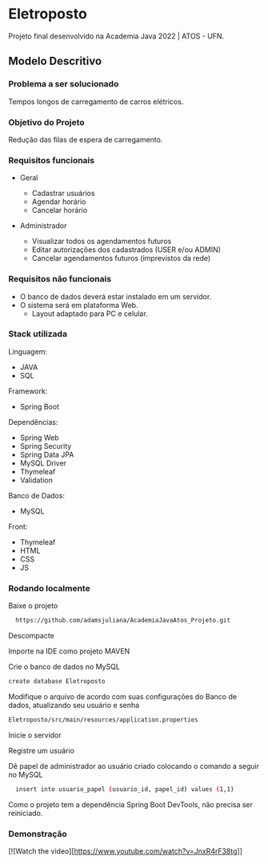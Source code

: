 # Eletroposto
Projeto final desenvolvido na Academia Java 2022 | ATOS - UFN.

## Modelo Descritivo

### Problema a ser solucionado
Tempos longos de carregamento de carros elétricos.

### Objetivo do Projeto
Redução das filas de espera de carregamento.

### Requisitos funcionais
- Geral
  - Cadastrar usuários
  - Agendar horário
  - Cancelar horário

- Administrador
  - Visualizar todos os agendamentos futuros
  - Editar autorizações dos cadastrados (USER e/ou ADMIN)
  - Cancelar agendamentos futuros (imprevistos da rede)

### Requisitos não funcionais
- O banco de dados deverá estar instalado em um servidor.
- O sistema será em plataforma Web.
  - Layout adaptado para PC e celular.

### Stack utilizada

Linguagem:
 - JAVA
 - SQL
 
Framework:
 - Spring Boot

Dependências:
 - Spring Web
 - Spring Security
 - Spring Data JPA
 - MySQL Driver
 - Thymeleaf
 - Validation
 
Banco de Dados:
 - MySQL
 
Front:
 - Thymeleaf
 - HTML
 - CSS
 - JS

 
### Rodando localmente

Baixe o projeto

```bash
  https://github.com/adamsjuliana/AcademiaJavaAtos_Projeto.git
```

Descompacte

Importe na IDE como projeto MAVEN

Crie o banco de dados no MySQL

```bash
create database Eletroposto
```

Modifique o arquivo de acordo com suas configurações do Banco de dados, atualizando seu usuário e senha

```bash
Eletroposto/src/main/resources/application.properties
```

Inicie o servidor

Registre um usuário

Dê papel de administrador ao usuário criado colocando o comando a seguir no MySQL

```bash
  insert into usuario_papel (usuario_id, papel_id) values (1,1)
```

Como o projeto tem a dependência Spring Boot DevTools, não precisa ser reiniciado.

### Demonstração

[![Watch the video][https://www.youtube.com/watch?v=JnxR4rF38tg]]
